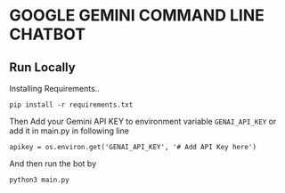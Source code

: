 # GOOGLE GEMINI COMMAND LINE CHATBOT

## Run Locally

Installing Requirements.. 

    pip install -r requirements.txt

Then Add your Gemini API KEY to environment variable `GENAI_API_KEY` or add it in main.py in following line

    apikey = os.environ.get('GENAI_API_KEY', '# Add API Key here')

And then run the bot by 

    python3 main.py
